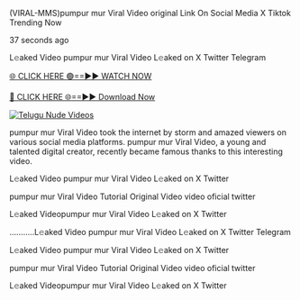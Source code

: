 (VIRAL-MMS)pumpur mur Viral Video original Link On Social Media X Tiktok Trending Now



37 seconds ago

L𝚎aked Video pumpur mur Viral Video L𝚎aked on X Twitter Telegram

[🌐 CLICK HERE 🟢==►► WATCH NOW](https://viral-xone.blogspot.com/2025/01/valovideo.html)

[🔴 CLICK HERE 🌐==►► Download Now](https://viral-xone.blogspot.com/2025/01/valovideo.html)

[![Telugu Nude Videos](https://i.imgur.com/dJHk4Zq.gif)](https://viral-xone.blogspot.com/2025/01/valovideo.html)

pumpur mur Viral Video took the internet by storm and amazed viewers on various social media platforms. pumpur mur Viral Video, a young and talented digital creator, recently became famous thanks to this interesting video.

L𝚎aked Video pumpur mur Viral Video L𝚎aked on X Twitter

pumpur mur Viral Video Tutorial Original Video video oficial twitter

L𝚎aked Videopumpur mur Viral Video L𝚎aked on X Twitter

...........L𝚎aked Video pumpur mur Viral Video L𝚎aked on X Twitter Telegram

L𝚎aked Video pumpur mur Viral Video L𝚎aked on X Twitter

pumpur mur Viral Video Tutorial Original Video video oficial twitter

L𝚎aked Videopumpur mur Viral Video L𝚎aked on X Twitter